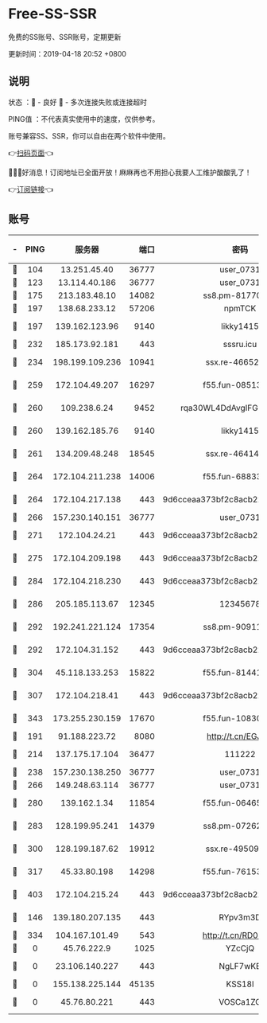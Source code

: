 # Free-SS-SSR

免费的SS账号、SSR账号，定期更新

更新时间：2019-04-18 20:52 +0800

## 说明

状态     ：🙂 - 良好 🙁 - 多次连接失败或连接超时

PING值   ：不代表真实使用中的速度，仅供参考。

账号兼容SS、SSR，你可以自由在两个软件中使用。

👉[扫码页面](https://liesauer.github.io/Free-SS-SSR/)👈

🎉🎉🎉好消息！订阅地址已全面开放！麻麻再也不用担心我要人工维护酸酸乳了！

👉[订阅链接](https://www.liesauer.net/yogurt/subscribe?ACCESS_TOKEN=DAYxR3mMaZAsaqUb)👈

## 账号

|-|PING|服务器|端口|密码|加密方式|区域|
|:----:|:----:|:-----:|-----:|:----:|:----:|:----:|
|🙂|104|13.251.45.40|36777|user_0731|chacha20|SG|
|🙂|123|13.114.40.186|36777|user_0731|chacha20|JP|
|🙂|175|213.183.48.10|14082|ss8.pm-81770176|rc4-md5|RU|
|🙂|197|138.68.233.12|57206|npmTCK|rc4-md5|US|
|🙂|197|139.162.123.96|9140|likky1415|aes-256-cfb|JP|
|🙂|232|185.173.92.181|443|sssru.icu|rc4-md5|RU|
|🙂|234|198.199.109.236|10941|ssx.re-46652544|aes-256-cfb|US|
|🙂|259|172.104.49.207|16297|f55.fun-08513752|aes-256-cfb|SG|
|🙂|260|109.238.6.24|9452|rqa30WL4DdAvgIFG6Fs3znzTa|aes-256-cfb|FR|
|🙂|260|139.162.185.76|9140|likky1415|aes-256-cfb|DE|
|🙂|261|134.209.48.248|18545|ssx.re-46414976|aes-256-cfb|US|
|🙂|264|172.104.211.238|14006|f55.fun-68833628|aes-256-cfb|US|
|🙂|264|172.104.217.138|443|9d6cceaa373bf2c8acb22e60b6a58be6|aes-256-cfb|US|
|🙂|266|157.230.140.151|36777|user_0731|chacha20|US|
|🙂|271|172.104.24.21|443|9d6cceaa373bf2c8acb22e60b6a58be6|aes-256-cfb|US|
|🙂|275|172.104.209.198|443|9d6cceaa373bf2c8acb22e60b6a58be6|aes-256-cfb|US|
|🙂|284|172.104.218.230|443|9d6cceaa373bf2c8acb22e60b6a58be6|aes-256-cfb|US|
|🙂|286|205.185.113.67|12345|12345678|aes-256-cfb|US|
|🙂|292|192.241.221.124|17354|ss8.pm-90911849|aes-256-cfb|US|
|🙂|292|172.104.31.152|443|9d6cceaa373bf2c8acb22e60b6a58be6|aes-256-cfb|US|
|🙂|304|45.118.133.253|15822|f55.fun-81441070|aes-256-cfb|SG|
|🙂|307|172.104.218.41|443|9d6cceaa373bf2c8acb22e60b6a58be6|aes-256-cfb|US|
|🙂|343|173.255.230.159|17670|f55.fun-10830898|aes-256-cfb|US|
|🙂|191|91.188.223.72|8080|http://t.cn/EGJIyrl|rc4-md5|RU|
|🙂|214|137.175.17.104|36477|111222|aes-256-cfb|US|
|🙂|238|157.230.138.250|36777|user_0731|chacha20|US|
|🙂|266|149.248.63.114|36777|user_0731|chacha20|CA|
|🙂|280|139.162.1.34|11854|f55.fun-06465313|aes-256-cfb|SG|
|🙂|283|128.199.95.241|14379|ss8.pm-07262582|aes-256-cfb|SG|
|🙂|300|128.199.187.62|19912|ssx.re-49509781|aes-256-cfb|SG|
|🙂|317|45.33.80.198|14298|f55.fun-76153694|aes-256-cfb|US|
|🙂|403|172.104.215.24|443|9d6cceaa373bf2c8acb22e60b6a58be6|aes-256-cfb|US|
|🙁|146|139.180.207.135|443|RYpv3m3D|aes-256-cfb|JP|
|🙁|334|104.167.101.49|543|http://t.cn/RD0D7sx|rc4-md5|CA|
|🙁|0|45.76.222.9|1025|YZcCjQ|rc4-md5|JP|
|🙁|0|23.106.140.227|443|NgLF7wKB|aes-256-cfb|US|
|🙁|0|155.138.225.144|45135|KSS18l|rc4-md5|US|
|🙁|0|45.76.80.221|443|VOSCa1ZG|aes-256-cfb|DE|
